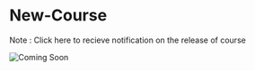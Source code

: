 # New-Course

Note : Click here to recieve notification on the release of course 

![Coming Soon](https://user-images.githubusercontent.com/51408809/117524564-8b9db800-afdb-11eb-93c9-6f3e799cecde.png)
